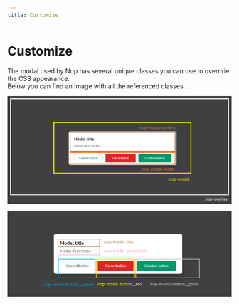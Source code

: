 ```yaml
---
title: Customize
---
```

# Customize

The modal used by Nop has several unique classes you can use to override the CSS appearance.  
Below you can find an image with all the referenced classes.

![Nop modal](./nop-modal.png)

![Nop modal details](./nop-modal-details.png)
